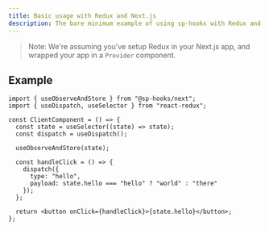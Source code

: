 ```yaml
---
title: Basic usage with Redux and Next.js
description: The bare minimum example of using sp-hooks with Redux and Next.js.
---
```


> Note: We're assuming you've setup Redux in your Next.js app, and wrapped your app in a `Provider` component.

## Example

```tsx
import { useObserveAndStore } from "@sp-hooks/next";
import { useDispatch, useSelector } from "react-redux";

const ClientComponent = () => {
  const state = useSelector((state) => state);
  const dispatch = useDispatch();

  useObserveAndStore(state);

  const handleClick = () => {
    dispatch({
      type: "hello",
      payload: state.hello === "hello" ? "world" : "there"
    });
  };

  return <button onClick={handleClick}>{state.hello}</button>;
};
```

